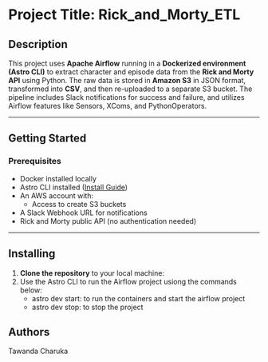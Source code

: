 # Project Title: Rick_and_Morty_ETL

## Description  
This project uses **Apache Airflow** running in a **Dockerized environment (Astro CLI)** to extract character and episode data from the **Rick and Morty API** using Python. The raw data is stored in **Amazon S3** in JSON format, transformed into **CSV**, and then re-uploaded to a separate S3 bucket. The pipeline includes Slack notifications for success and failure, and utilizes Airflow features like Sensors, XComs, and PythonOperators.

---

## Getting Started

### Prerequisites

- Docker installed locally
- Astro CLI installed ([Install Guide](https://docs.astronomer.io/astro/cli/install-cli))
- An AWS account with:
  - Access to create S3 buckets
- A Slack Webhook URL for notifications
- Rick and Morty public API (no authentication needed)

---

## Installing

1. **Clone the repository** to your local machine:
2. Use the Astro CLI to run the Airflow project usiong the commands below:
     - astro dev start: to run the containers and start the airflow project
     - astro dev stop: to stop the project


## Authors

Tawanda Charuka


